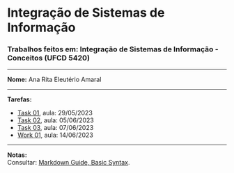 # Integração de Sistemas de Informação

### Trabalhos feitos em: Integração de Sistemas de Informação - Conceitos (UFCD 5420)

---

**Nome:** Ana Rita Eleutério Amaral
___

**Tarefas:**

* [Task 01](Task01), aula: 29/05/2023
* [Task 02](Task02), aula: 05/06/2023
* [Task 03](Task03), aula: 07/06/2023
* [Work 01](Work01), aula: 14/06/2023

---

**Notas:**  
Consultar: [Markdown Guide, Basic Syntax](https://www.markdownguide.org/basic-syntax).
